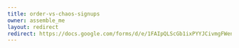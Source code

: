 ```yaml
---
title: order-vs-chaos-signups
owner: assemble_me
layout: redirect
redirect: https://docs.google.com/forms/d/e/1FAIpQLScGb1ixPYYJCivmgFWenOTcPnf7TcAJ02wYNx3jYNUeaXTvDw/viewform?fbzx=-4267579369219918734
---
```

